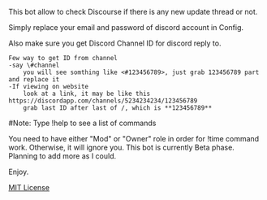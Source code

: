 This bot allow to check Discourse if there is any new update thread or not.

Simply replace your email and password of discord account in Config.

Also make sure you get Discord Channel ID for discord reply to.

    Few way to get ID from channel
    -say \#channel
        you will see somthing like <#123456789>, just grab 123456789 part and replace it
    -If viewing on website 
        look at a link, it may be like this https://discordapp.com/channels/5234234234/123456789
        grab last ID after last of /, which is **123456789**


#Note:
Type !help to see a list of commands

You need to have either "Mod" or "Owner" role in order for !time command work. Otherwise, it will ignore you.
This bot is currently Beta phase.
Planning to add more as I could.

Enjoy.


[MIT License](https://github.com/Maverun/Discourse-Discord.Bot/blob/master/LICENSE)
